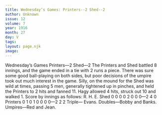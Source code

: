 ```yaml
---
title: Wednesday’s Games: Printers--2 Shed--2
author: Unknown
issue: 12
volume: 7
year: 1916
month: 27
day: V
tags:
layout: page.njk
image:
---
```

Wednesday’s Games    Printers—2 Shed—2       The Printers and Shed battled 8 innings, and the game ended in a tie with 2 runs a piece.       There was sure some good ball-playing on both sides, but poor decisions of the umpire took out much interest in the game.       Silly, on the mound for the Shed was wild at times, passing 5 men, generally tightened up in pinches, and held the Printers to 2 hits and fanned 11.       Hagy allowed 4 hits, struck out 10 and walked 1.      Score by innings as follows:       R. H. E. Shed 0 0 0 0 2 0 0 0—2 4 0 Printers 0 1 0 1 0 0 0 0—2 2 2       Triple— Evans.       Doubles—Bobby and Banks.       Umpires—Red and Jean.    
